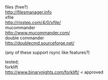 files (free?)  
<http://filesmanager.info>  
xfile  
<http://rixstep.com/4/0/xfile/>  
mucommander  
<http://www.mucommander.com/>  
double commander  
<http://doublecmd.sourceforge.net/>

(any of these support rsync like features?)

tested;  
forklift  
<http://www.binarynights.com/forklift/> < approved